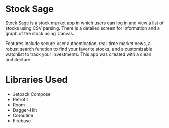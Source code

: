 # Stock Sage
Stock Sage is a stock market app in which users can log in and view a list of stocks using CSV parsing.
There is a detailed screen for information and a graph of the stock using Canvas.

Features include secure user authentication, real-time market news, a robust search function to find your favorite stocks, and a customizable watchlist to track your investments.
This app was created with a clean architecture.


 # Libraries Used
- Jetpack Compose
- Retrofit
- Room
- Dagger-Hilt
- Coroutine
- Firebase
